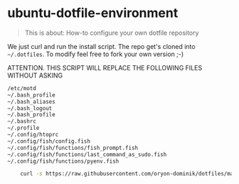 # ubuntu-dotfile-environment

> This is about: How-to configure your own dotfile repository

We just curl and run the install script. The repo get's cloned into `~/.dotfiles`.
To modify feel free to fork your own version ;-)

ATTENTION. THIS SCRIPT WILL REPLACE THE FOLLOWING FILES WITHOUT ASKING

```bash
/etc/motd
~/.bash_profile
~/.bash_aliases
~/.bash_logout
~/.bash_profile
~/.bashrc
~/.profile
~/.config/htoprc
~/.config/fish/config.fish
~/.config/fish/functions/fish_prompt.fish
~/.config/fish/functions/last_command_as_sudo.fish
~/.config/fish/functions/pyenv.fish
```

```bash
    curl -s https://raw.githubusercontent.com/oryon-dominik/dotfiles/master/ubuntu/install/install.sh | bash -i
```
